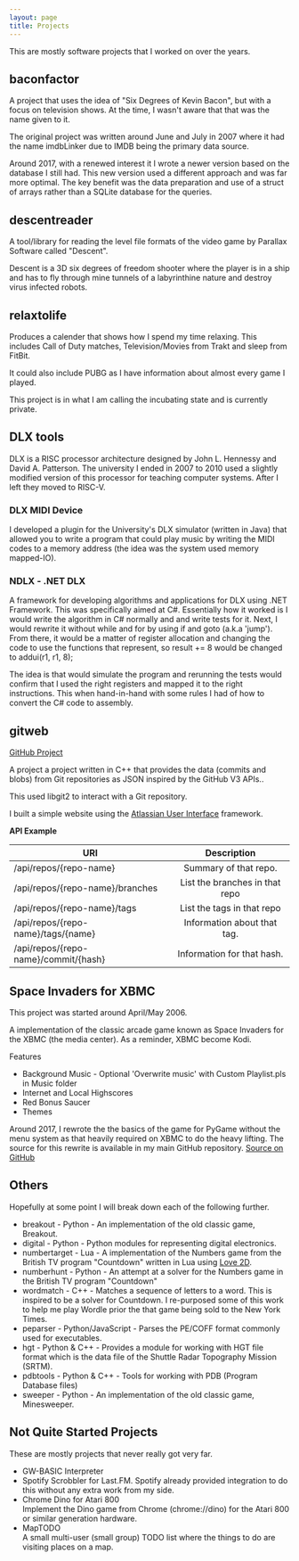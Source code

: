 ```yaml
---
layout: page
title: Projects
---
```


This are mostly software projects that I worked on over the years.

## baconfactor
A project that uses the idea of "Six Degrees of Kevin Bacon", but with a focus
on television shows. At the time, I wasn't aware that that was the name
given to it.

The original project was written around June and July in 2007 where it had the
name imdbLinker due to IMDB being the primary data source.

Around 2017, with a renewed interest it I wrote a newer version based on the
database I still had. This new version used a different approach and was far
more optimal. The key benefit was the data preparation and use of a
struct of arrays rather than a SQLite database for the queries.

## descentreader
A tool/library for reading the level file formats of the video game by
Parallax Software called "Descent".

Descent is a 3D six degrees of freedom shooter where the player is in a ship
and has to fly through mine tunnels of a labyrinthine nature and destroy
virus infected robots.

## relaxtolife
Produces a calender that shows how I spend my time relaxing. This includes
Call of Duty matches, Television/Movies from Trakt and sleep from FitBit.

It could also include PUBG as I have information about almost every game I
played.

This project is in what I am calling the incubating state and is currently
private.

## DLX tools

DLX is a RISC processor architecture designed by John L. Hennessy and David A.
Patterson. The university I ended in 2007 to 2010 used a slightly modified
version of this processor for teaching computer systems. After I left they
moved to RISC-V.

### DLX MIDI Device

I developed a plugin for the University's DLX simulator (written in Java) that
allowed you to write a program that could play music by writing the MIDI codes
to a memory address (the idea was the system used memory mapped-IO).

### NDLX - .NET DLX

A framework for developing algorithms and applications for DLX using .NET
Framework. This was specifically aimed at C#.
Essentially how it worked is I would write the algorithm in C# normally and
and write tests for it. Next, I would rewrite it without while and for by
using if and goto (a.k.a 'jump'). From there, it would be a matter of
register allocation and changing the code to use the functions that
represent, so result += 8 would be changed to addui(r1, r1, 8);

The idea is that would simulate the program and rerunning the tests would
confirm that I used the right registers and mapped it to the right
instructions. This when hand-in-hand with some rules I had of how to
convert the C# code to assembly.

## gitweb
[GitHub Project](https://github.com/donno/gitweb)

A project a project written in C++ that provides the data (commits and blobs)
from Git repositories as JSON inspired by the GitHub V3 APIs..

This used libgit2 to interact with a Git repository.

I built a simple website using the
[Atlassian User Interface](https://aui.atlassian.com/) framework.

**API Example**

| URI           | Description   |
| ------------- |:-------------:|
| /api/repos/{repo-name} | Summary of that repo. |
| /api/repos/{repo-name}/branches | List the branches in that repo |
| /api/repos/{repo-name}/tags | List the tags in that repo |
| /api/repos/{repo-name}/tags/{name} | Information about that tag. |
| /api/repos/{repo-name}/commit/{hash} | Information for that hash.|

## Space Invaders for XBMC

This project was started around April/May 2006.

A implementation of the classic arcade game known as Space Invaders for the
XBMC (the media center). As a reminder, XBMC become Kodi.

Features
* Background Music - Optional 'Overwrite music' with Custom Playlist.pls in
  Music folder
* Internet and Local Highscores
* Red Bonus Saucer
* Themes

Around 2017, I rewrote the the basics of the game for PyGame without the
menu system as that heavily required on XBMC to do the heavy lifting.
The source for this rewrite is available in my main GitHub repository.
[Source on GitHub](https://github.com/donno/warehouse51/tree/master/vaders)

## Others
Hopefully at some point I will break down each of the following further.

- breakout - Python - An implementation of the old classic game, Breakout.
- digital - Python - Python modules for representing digital electronics.
- numbertarget - Lua - A implementation of the Numbers game from the British TV
  program "Countdown" written in Lua using [Love 2D](https://love2d.org/).
- numberhunt - Python - An attempt at a solver for the Numbers game in
  the British TV program "Countdown"
- wordmatch - C++ - Matches a sequence of letters to a word.
  This is inspired to be a solver for Countdown.
  I re-purposed some of this work to help me play Wordle prior the that game
  being sold to the New York Times.
- peparser - Python/JavaScript - Parses the PE/COFF format commonly used for
  executables.
- hgt - Python & C++ - Provides a module for working with HGT file format which
  is the data file of the Shuttle Radar Topography Mission (SRTM).
- pdbtools - Python & C++ - Tools for working with PDB (Program Database files)
- sweeper - Python - An implementation of the old classic game, Minesweeper.

## Not Quite Started Projects

These are mostly projects that never really got very far.

* GW-BASIC Interpreter
* Spotify Scrobbler for Last.FM. Spotify already provided integration to do
  this without any extra work from my side.
* Chrome Dino for Atari 800\
  Implement the Dino game from Chrome (chrome://dino) for the Atari 800 or
  similar generation hardware.
* MapTODO\
  A small multi-user (small group) TODO list where the things to do are
  visiting places on a map.
